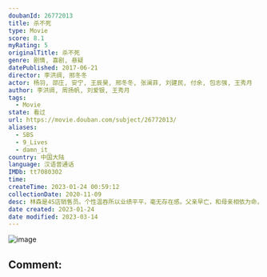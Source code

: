 ```yaml
---
doubanId: 26772013
title: 杀不死
type: Movie
score: 8.1
myRating: 5
originalTitle: 杀不死
genre: 剧情, 喜剧, 悬疑
datePublished: 2017-06-21
director: 李洪绸, 邢冬冬
actor: 杨羽, 邵庄, 安宁, 王辰昊, 邢冬冬, 张澜菲, 刘建民, 付余, 包志强, 王秀月
author: 李洪绸, 周扬帆, 刘爱银, 王秀月
tags:
  - Movie
state: 看过
url: https://movie.douban.com/subject/26772013/
aliases:
  - SBS
  - 9_Lives
  - damn_it_
country: 中国大陆
language: 汉语普通话
IMDb: tt7080302
time: 
createTime: 2023-01-24 00:59:12
collectionDate: 2020-11-09
desc: 林森是4S店销售员。个性温吞所以业绩平平，毫无存在感。父亲早亡，和母亲相依为命，从小家教甚严。就这样日复一日倒带一般过着机械且无趣的生活。直到有一天，林森因为损友哨子的怂恿在一家餐厅里阴差阳错的“偷”...
date created: 2023-01-24
date modified: 2023-03-14
---
```


![image](p2872006322.jpg)

Comment:
---
